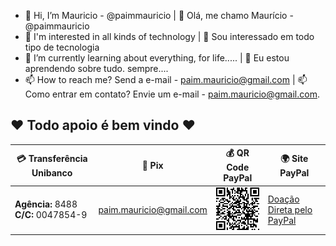 - 👋 Hi, I’m Mauricio - @paimmauricio | 👋 Olá, me chamo Maurício - @paimmauricio
- 👀 I'm interested in all kinds of technology | 👀 Sou interessado em todo tipo de tecnologia
- 🌱 I’m currently learning about everything, for life..... | 🌱 Eu estou aprendendo sobre tudo. sempre....
- 📫 How to reach me? Send a e-mail - paim.mauricio@gmail.com | 📫 Como entrar em contato? Envie um e-mail - paim.mauricio@gmail.com.

## ❤️ Todo apoio é bem vindo ❤️
|💳 Transferência Unibanco |🏦 Pix |💰 QR Code PayPal|🌍 Site PayPal|
|----------------------------------- | -------------- |-------------------------|----------------------|
| **Agência:** 8488 <br> **C/C:** 0047854-9| paim.mauricio@gmail.com|[![QR Code PayPal](https://github.com/paimmauricio/paimmauricio/blob/main/QR_Code_PayPal.png)](https://github.com/paimmauricio/paimmauricio/blob/main/QR_Code_PayPal.png)|[Doação Direta pelo PayPal](https://www.paypal.com/donate?hosted_button_id=YJNX67EAAHNCU)|
<!---
paimmauricio/paimmauricio is a ✨ special ✨ repository because its `README.md` (this file) appears on your GitHub profile.
You can click the Preview link to take a look at your changes.
--->

